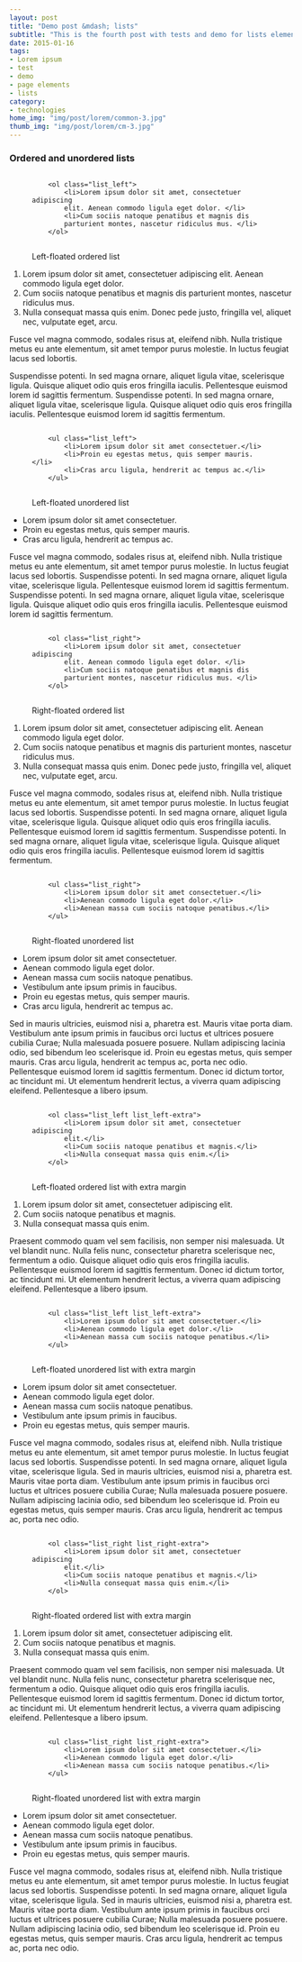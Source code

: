 ```yaml
---
layout: post
title: "Demo post &mdash; lists"
subtitle: "This is the fourth post with tests and demo for lists elements with code snippets and explanations"
date: 2015-01-16
tags: 
- Lorem ipsum
- test 
- demo
- page elements
- lists
category:
- technologies
home_img: "img/post/lorem/common-3.jpg"
thumb_img: "img/post/lorem/cm-3.jpg"
---     
```

<h3 class="typo_serif typo_center">Ordered and unordered lists</h3>

<!-- left-floated ordered list -->

<figure class="code_center code_center-extra">
    <pre><code class="language-markup">    
    &lt;ol class=&quot;list_left&quot;&gt;
        &lt;li&gt;Lorem ipsum dolor sit amet, consectetuer adipiscing 
        elit. Aenean commodo ligula eget dolor. &lt;/li&gt;
        &lt;li&gt;Cum sociis natoque penatibus et magnis dis 
        parturient montes, nascetur ridiculus mus. &lt;/li&gt;
    &lt;/ol&gt;    
    </code></pre>
    <figcaption>Left-floated ordered list</figcaption>
</figure>
<ol class="list_left" title="Left-floated ordered list">
    <li>Lorem ipsum dolor sit amet, consectetuer adipiscing 
    elit. Aenean commodo ligula eget dolor. </li>
    <li>Cum sociis natoque penatibus et magnis dis 
    parturient montes, nascetur ridiculus mus. </li>
    <li>Nulla consequat massa quis enim. Donec pede justo, 
    fringilla vel, aliquet nec, vulputate eget, arcu.</li>
</ol>  
<p>Fusce vel magna commodo, sodales risus at, eleifend nibh. Nulla tristique metus eu ante elementum, sit amet tempor purus molestie. In luctus feugiat lacus sed lobortis.</p>
<p>Suspendisse potenti. In sed magna ornare, aliquet ligula vitae, scelerisque ligula. Quisque aliquet odio quis eros fringilla iaculis. Pellentesque euismod lorem id sagittis fermentum. Suspendisse potenti. In sed magna ornare, aliquet ligula vitae, scelerisque ligula. Quisque aliquet odio quis eros fringilla iaculis. Pellentesque euismod lorem id sagittis fermentum. </p>

<!-- left-floated unordered list -->

<figure class="code_center code_center-extra">
    <pre><code class="language-markup"> 
    &lt;ul class=&quot;list_left&quot;&gt;
        &lt;li&gt;Lorem ipsum dolor sit amet consectetuer.&lt;/li&gt;
        &lt;li&gt;Proin eu egestas metus, quis semper mauris.&lt;/li&gt;
        &lt;li&gt;Cras arcu ligula, hendrerit ac tempus ac.&lt;/li&gt;
    &lt;/ul&gt;    
    </code></pre>
    <figcaption>Left-floated unordered list</figcaption>
</figure>
<ul class="list_left" title="Left-floated unordered list">
    <li>Lorem ipsum dolor sit amet consectetuer.</li>
    <li>Proin eu egestas metus, quis semper mauris.</li>
    <li>Cras arcu ligula, hendrerit ac tempus ac.</li>
</ul>                                           
<p>Fusce vel magna commodo, sodales risus at, eleifend nibh. Nulla tristique metus eu ante elementum, sit amet tempor purus molestie. In luctus feugiat lacus sed lobortis. Suspendisse potenti. In sed magna ornare, aliquet ligula vitae, scelerisque ligula. Pellentesque euismod lorem id sagittis fermentum. Suspendisse potenti. In sed magna ornare, aliquet ligula vitae, scelerisque ligula. Quisque aliquet odio quis eros fringilla iaculis. Pellentesque euismod lorem id sagittis fermentum. </p>

<!-- right-floated ordered list -->

<figure class="code_center code_center-extra">
    <pre><code class="language-markup"> 
    &lt;ol class=&quot;list_right&quot;&gt;
        &lt;li&gt;Lorem ipsum dolor sit amet, consectetuer adipiscing 
        elit. Aenean commodo ligula eget dolor. &lt;/li&gt;
        &lt;li&gt;Cum sociis natoque penatibus et magnis dis 
        parturient montes, nascetur ridiculus mus. &lt;/li&gt;
    &lt;/ol&gt;     
    </code></pre>
    <figcaption>Right-floated ordered list</figcaption>
</figure>
<ol class="list_right" title="Right-floated ordered list">
    <li>Lorem ipsum dolor sit amet, consectetuer adipiscing 
    elit. Aenean commodo ligula eget dolor. </li>
    <li>Cum sociis natoque penatibus et magnis dis 
    parturient montes, nascetur ridiculus mus. </li>
    <li>Nulla consequat massa quis enim. Donec pede justo, 
    fringilla vel, aliquet nec, vulputate eget, arcu.</li>
</ol>   
<p>Fusce vel magna commodo, sodales risus at, eleifend nibh. Nulla tristique metus eu ante elementum, sit amet tempor purus molestie. In luctus feugiat lacus sed lobortis. Suspendisse potenti. In sed magna ornare, aliquet ligula vitae, scelerisque ligula. Quisque aliquet odio quis eros fringilla iaculis. Pellentesque euismod lorem id sagittis fermentum. Suspendisse potenti. In sed magna ornare, aliquet ligula vitae, scelerisque ligula. Quisque aliquet odio quis eros fringilla iaculis. Pellentesque euismod lorem id sagittis fermentum. </p>

<!-- right-floated unordered list -->

<figure class="code_center code_center-extra">
    <pre><code class="language-markup"> 
    &lt;ul class=&quot;list_right&quot;&gt;
        &lt;li&gt;Lorem ipsum dolor sit amet consectetuer.&lt;/li&gt;
        &lt;li&gt;Aenean commodo ligula eget dolor.&lt;/li&gt;
        &lt;li&gt;Aenean massa cum sociis natoque penatibus.&lt;/li&gt;
    &lt;/ul&gt;    
    </code></pre>
    <figcaption>Right-floated unordered list</figcaption>
</figure>
<ul class="list_right" title="Right-floated unordered list">
    <li>Lorem ipsum dolor sit amet consectetuer.</li>
    <li>Aenean commodo ligula eget dolor.</li>
    <li>Aenean massa cum sociis natoque penatibus.</li>
    <li>Vestibulum ante ipsum primis in faucibus.</li>
    <li>Proin eu egestas metus, quis semper mauris.</li>
    <li>Cras arcu ligula, hendrerit ac tempus ac.</li>
</ul>
<p>Sed in mauris ultricies, euismod nisi a, pharetra est. Mauris vitae porta diam. Vestibulum ante ipsum primis in faucibus orci luctus et ultrices posuere cubilia Curae; Nulla malesuada posuere posuere. Nullam adipiscing lacinia odio, sed bibendum leo scelerisque id. Proin eu egestas metus, quis semper mauris. Cras arcu ligula, hendrerit ac tempus ac, porta nec odio. Pellentesque euismod lorem id sagittis fermentum. Donec id dictum tortor, ac tincidunt mi. Ut elementum hendrerit lectus, a viverra quam adipiscing eleifend. Pellentesque a libero ipsum.</p>

<!-- left-floated (with extra margin) ordered list -->

<figure class="code_center code_center-extra">
    <pre><code class="language-markup"> 
    &lt;ol class=&quot;list_left list_left-extra&quot;&gt;
        &lt;li&gt;Lorem ipsum dolor sit amet, consectetuer adipiscing 
        elit.&lt;/li&gt;
        &lt;li&gt;Cum sociis natoque penatibus et magnis.&lt;/li&gt;
        &lt;li&gt;Nulla consequat massa quis enim.&lt;/li&gt;
    &lt;/ol&gt;     
    </code></pre>
    <figcaption>Left-floated ordered list with extra margin</figcaption>
</figure>
<ol class="list_left list_left-extra" title="Left-floated ordered list with extra margin">
    <li>Lorem ipsum dolor sit amet, consectetuer adipiscing 
    elit.</li>
    <li>Cum sociis natoque penatibus et magnis.</li>
    <li>Nulla consequat massa quis enim.</li>
</ol>                       
<p>Praesent commodo quam vel sem facilisis, non semper nisi malesuada. Ut vel blandit nunc. Nulla felis nunc, consectetur pharetra scelerisque nec, fermentum a odio. Quisque aliquet odio quis eros fringilla iaculis. Pellentesque euismod lorem id sagittis fermentum. Donec id dictum tortor, ac tincidunt mi. Ut elementum hendrerit lectus, a viverra quam adipiscing eleifend. Pellentesque a libero ipsum. </p>    

<!-- left-floated (with extra margin) unordered list -->

<figure class="code_center code_center-extra">
    <pre><code class="language-markup"> 
    &lt;ul class=&quot;list_left list_left-extra&quot;&gt;
        &lt;li&gt;Lorem ipsum dolor sit amet consectetuer.&lt;/li&gt;
        &lt;li&gt;Aenean commodo ligula eget dolor.&lt;/li&gt;
        &lt;li&gt;Aenean massa cum sociis natoque penatibus.&lt;/li&gt;
    &lt;/ul&gt;        
    </code></pre>
    <figcaption>Left-floated unordered list with extra margin</figcaption>
</figure>
<ul class="list_left list_left-extra" title="Left-floated unordered list with extra margin">
    <li>Lorem ipsum dolor sit amet consectetuer.</li>
    <li>Aenean commodo ligula eget dolor.</li>
    <li>Aenean massa cum sociis natoque penatibus.</li>
    <li>Vestibulum ante ipsum primis in faucibus.</li>
    <li>Proin eu egestas metus, quis semper mauris.</li>
</ul>           
<p>Fusce vel magna commodo, sodales risus at, eleifend nibh. Nulla tristique metus eu ante elementum, sit amet tempor purus molestie. In luctus feugiat lacus sed lobortis. Suspendisse potenti. In sed magna ornare, aliquet ligula vitae, scelerisque ligula. Sed in mauris ultricies, euismod nisi a, pharetra est. Mauris vitae porta diam. Vestibulum ante ipsum primis in faucibus orci luctus et ultrices posuere cubilia Curae; Nulla malesuada posuere posuere. Nullam adipiscing lacinia odio, sed bibendum leo scelerisque id. Proin eu egestas metus, quis semper mauris. Cras arcu ligula, hendrerit ac tempus ac, porta nec odio. </p>

<!-- right-floated (with extra margin) ordered list -->

<figure class="code_center code_center-extra">
    <pre><code class="language-markup"> 
    &lt;ol class=&quot;list_right list_right-extra&quot;&gt;
        &lt;li&gt;Lorem ipsum dolor sit amet, consectetuer adipiscing 
        elit.&lt;/li&gt;
        &lt;li&gt;Cum sociis natoque penatibus et magnis.&lt;/li&gt;
        &lt;li&gt;Nulla consequat massa quis enim.&lt;/li&gt;
    &lt;/ol&gt;        
    </code></pre>
    <figcaption>Right-floated ordered list with extra margin</figcaption>
</figure>
<ol class="list_right list_right-extra" title="Right-floated ordered list with extra margin">
    <li>Lorem ipsum dolor sit amet, consectetuer adipiscing 
    elit.</li>
    <li>Cum sociis natoque penatibus et magnis.</li>
    <li>Nulla consequat massa quis enim.</li>
</ol>       
<p>Praesent commodo quam vel sem facilisis, non semper nisi malesuada. Ut vel blandit nunc. Nulla felis nunc, consectetur pharetra scelerisque nec, fermentum a odio. Quisque aliquet odio quis eros fringilla iaculis. Pellentesque euismod lorem id sagittis fermentum. Donec id dictum tortor, ac tincidunt mi. Ut elementum hendrerit lectus, a viverra quam adipiscing eleifend. Pellentesque a libero ipsum. </p>

<!-- right-floated (with extra margin) unordered list -->

<figure class="code_center code_center-extra">
    <pre><code class="language-markup"> 
    &lt;ul class=&quot;list_right list_right-extra&quot;&gt;
        &lt;li&gt;Lorem ipsum dolor sit amet consectetuer.&lt;/li&gt;
        &lt;li&gt;Aenean commodo ligula eget dolor.&lt;/li&gt;
        &lt;li&gt;Aenean massa cum sociis natoque penatibus.&lt;/li&gt;
    &lt;/ul&gt;        
    </code></pre>
    <figcaption>Right-floated unordered list with extra margin</figcaption>
</figure>
<ul class="list_right list_right-extra" title="Right-floated unordered list with extra margin">
    <li>Lorem ipsum dolor sit amet consectetuer.</li>
    <li>Aenean commodo ligula eget dolor.</li>
    <li>Aenean massa cum sociis natoque penatibus.</li>
    <li>Vestibulum ante ipsum primis in faucibus.</li>
    <li>Proin eu egestas metus, quis semper mauris.</li>
</ul>           
<p>Fusce vel magna commodo, sodales risus at, eleifend nibh. Nulla tristique metus eu ante elementum, sit amet tempor purus molestie. In luctus feugiat lacus sed lobortis. Suspendisse potenti. In sed magna ornare, aliquet ligula vitae, scelerisque ligula. Sed in mauris ultricies, euismod nisi a, pharetra est. Mauris vitae porta diam. Vestibulum ante ipsum primis in faucibus orci luctus et ultrices posuere cubilia Curae; Nulla malesuada posuere posuere. Nullam adipiscing lacinia odio, sed bibendum leo scelerisque id. Proin eu egestas metus, quis semper mauris. Cras arcu ligula, hendrerit ac tempus ac, porta nec odio. </p>